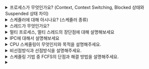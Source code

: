 <details>
<summary>프로세스가 무엇인가요? (Context, Context Switching, Blocked 상태와 Suspended 상태 차이)</summary>

프로세스란 디스크에 실행 파일로 존재하던 프로그램이 메모리에 적재되어 실행되기 시작하면 프로세스라 부릅니다.

프로세스 컨택스트란 CPU 스케쥴링에 의해 CPU 점유권을 빼앗겼다가 다시 획득하게 되었을때 이전의 상태를 재현하기 위해 필요한 모든 정보를 말합니다.

- 프로세스 문맥은 크게 3가지로 나뉩니다.
    - CPU 의 수행 상태를 나타내는 하드웨어 컨택스트 = PC값, 레지스터값
    - 프로세스의 주소 공간 = code, data, stack
    - 프로세스 관련 커널 자료구조인 PCB

컨택스트 스위칭이란 CPU 점유권이 현재 프로세스에서 다음 프로세스로 넘어가는 과정에서 점유권을 빼앗기는 프로세스는 현재 컨택스트를 기억하기 위해 PCB에 CPU의 pc값과 레지스터 값을 저장해두고, 점유권을 얻는 프로세스는 이전의 컨택스트를 복원하기 위해 PCB의 pc값과 레지스터 값을 CPU에 복원합니다.

blocked 상태는 프로세스가 cpu 점유권을 가지고 명령어를 수행하다가 io작업과 같은 시간이 오래 걸리는 작업을 할경우의 상태입니다. 해당 프로세스는 cpu 점유권을 반환하고, io작업을 마치면 ready 상태가 되어 ready queue에 대기하여 cpu 스케쥴러에게 스케쥴링 당하길 기다립니다.

suspended 상태는 CPU 또는 외부(사람, 중기 스케쥴러)에 의해 강제로 정지당한 프로세스의 상태입니다. 이 상태의 프로세스는 메모리를 빼앗겨 디스크로 swap out되기 때문에 외부에서 재개 해줘야 active한 상태가 됩니다.

</details>


<details>
<summary>스케쥴러에 대해 아시나요? (스케쥴러 종류)</summary>

어떤 프로세스에게 자원을 할당해줄지 결정하는 운영체제의 커널 코드를 지칭합니다.

3가지 스케쥴러가 있습니다.

- 장기 스케쥴러 (job 스케쥴러)
    
    메모리 자원을 어떤 new 상태의 프로세스에게 할당할지 결정하는 스케쥴러입니다.
    
    이 스케쥴러는 메모리에 동시에 올라갈 프로세스의 수를 제어합니다. 보통 시분할 시스템에서는 장기 스케쥴러가 없습니다. (new 상태의 프로세스는 메모리를 할당받아 곧바로 ready 상태가 됩니다)
    
    따라서 메모리에 동시에 올라갈 프로세스의 수를 결정하는 것은 중기 스케쥴러에 의해 수행됩니다.
    
- 중기 스케쥴러 (swapper)
    
    중기 스케쥴러는 메모리에 동시에 많은 프로세스가 올라갈 경우, 일부 프로세스를 골라 메모리를 빼앗고 디스크로 swap out 시키는 역할을 합니다.
    
    중기 스케쥴러에 의해 메모리를 빼앗긴 프로세스는 suspended 상태가 됩니다.
    
- 단기 스케쥴러 (cpu 스케쥴러)
    
    cpu 점유권을 어떤 프로세스에게 할당할지 결정하는 스케쥴러입니다.
    
    스케쥴링이 일어나는 단위가 밀리세컨드로 굉장히 자주 일어납니다.

</details>


<details>
<summary>스레드가 무엇인가요?</summary>

스레드란 프로세스가 할당받은 자원을 이용하는 실행 단위입니다.

프로세스 하나에 CPU 수행 단위만 여러개 두었을 때 그 각각을 스레드라 합니다.

- 스레드마다 별도로 cpu 수행에 필요한 정보인 pc값과 레지스터 값이 필요합니다.
- 스레드는 프로세스의 주소 영역중 code, data 영역은 공유하지만 stack 영역은 독립적으로 가지고 있습니다. code 영역을 수행하다 함수 호출이 일어나면, 해당 함수에 관련된 정보를 stack에 쌓아 두기 때문에 스레드 마다 독립적인 stack 영역이 필요합니다.

만약 스레드가 없다면

- 동일한 작업을 수행하기 위해 여러 프로세스를 생성하면, 각각의 메모리 주소 공간과 PCB가 독립적으로 만들어져 메모리 공간 낭비가 심해집니다.

</details>


<details>
<summary>멀티 프로세스, 멀티 스레드의 장단점에 대해 설명해보세요</summary>

멀티 프로세스는

- 하나의 프로그램을 다수의 프로세스로 구성하여 각 프로세스가 병렬적으로 작업을 수행하는 것입니다.
- 장점
    - 각 프로세스 마다 독립된 메모리 공간을 가지기 때문에 하나의 프로세스에 오류가 발생해도 다른 프로세스에 영향이 없습니다.
- 단점
    - 독립된 메모리 영역을 가지기 때문에 컨택스트 스위칭이 자주 일어나 오버헤드가 발생합니다.
    - 프로세스 간에 통신이 원칙적으로 제한되어 있지만, 그럼에도 불구하고 별도의 통신을 IPC를 통해 수행합니다. 예를 들어 shared memory 방식을 사용하면 커널로부터 프로세스끼리 공유할 메모리를 할당받고, 공유 메모리 공간을 통해 통신을 할 수 있습니다. 다만 공유 자원에 대한 동기화 문제를 해결해야 합니다.

멀티 스레드는

- 하나의 프로세스에 여러 스레드로 자원을 공유하며 작업을 나누어 수행하는 것입니다
- 장점
    - 일단 하나의 프로세스의 메모리 공간 code, data과 자원을 공유하기 때문에 효율적인 자원활용이 가능합니다. 또한 프로세스의 IPC와 같은 통신을 위한 기술이 필요하지 않습니다.
    - 응답성이 높습니다. 웹 브라우저의 하나의 탭에서 하나의 스레드가 웹 페이지를 다운 받으면, 그와 동시에 다른 스레드가 다운 받은 html을 화면에 출력하는 상황처럼 응답성을 높힐 수 있습니다.
- 단점
    - 여러 스레드끼리 자원을 공유하기 때문에 그에 따른 동기화 문제가 발생할 수 있습니다. 동기화 문제는 뮤텍스, 세마포어 방식을 활용하여 해결할 수 있습니다.
    - 하나의 스레드에 문제가 생기면 전체 프로세스가 영향을 받습니다.

</details>



<details>
<summary>IPC에 대해서 설명해보세요</summary>

IPC란 프로세스간에 통신 기법입니다.

프로세스 끼리의 통신은 원칙적으로 제한되어있지만 IPC 기법을 통해 통신을 할 수 있습니다.

대표적으로 shared memory, message passing 기법이 있습니다.

message passing

- 프로세스가 커널을 통해 메시지를 주고 받으며 통신하는 방법입니다.
- 통신하려는 프로세스의 이름을 명시적으로 표시하여 전달하는 direct communication방식과
- mailbox또는 port를 통해 메시지를 간접적으로 전달하는 indirect communication 방식이 있습니다.

shared memory 방식을 사용하면 

- 커널로부터 프로세스끼리 공유할 메모리를 할당받고, 공유 메모리 공간을 통해 통신을 할 수 있습니다. 다만 공유 자원에 대한 동기화 문제를 해결해야 합니다.

</details>

<details>
<summary>CPU 스케줄링이 무엇인지와 목적을 설명해주세요.</summary>
CPU 스케줄러는 준비 상태에 있는 프로세스들 중 어떠한 프로세스에게 CPU를 할당할지 결정하는 운영체제의 코드입니다.
CPU를 사용하는 패턴이 상이한 여러 프로그램이 동일한 시스템 내부에서 함께 실행되기 때문에 효율적인 CPU 사용을 위해 필요합니다.
</details>

<details>
<summary>비선점방식과 선점방식을 설명해주세요.</summary>
비선점 방식은 프로세스가 CPU를 점유하고 있는 경우 다른 프로세스가 CPU를 빼앗지 못하는 방식입니다. 비선점방식은 CPU를 중간에 가로채지 않기 때문에 응답시간 예측이 용이하다는 장점이 있지만 중요한 작업이 오래 기다리는 경우가 발생할 수 있다는 단점이 있습니다.
선점 방식은 프로세스가 CPU를 점유하고 있어도 우선 순위가 높은 프로세스가 오면 CPU를 빼앗을 수 있는 방식입니다. 선점방식은 우선 순위가 높은 프로세스가 빠르게 처리할 수 있다는 장점이 있지만 잦은 Context Switching으로 오버헤드가 증가한다는 단점이 있습니다.
</details>

<details>
<summary>스케줄링 기법 중 FCFS의 단점과 해결 방법을 설명해주세요.</summary>
FCFS 는 대기 큐에 도착한 순서에 따라 CPU를 할당합니다. 그래서 긴 작업이 짧은 작업을 오랫 동안 기다릴 수 있습니다.
단점을 해결하는 방법으로는 준비 큐에서 기다리고 있는 프로세스 중 가장 CPU 요구량이 적은 것을 먼저 실행시켜 주는 SJF(Shortest Job First)가 있습니다.
</details>

<details>
<summary></summary>

</details>
